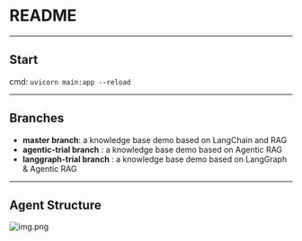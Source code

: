 # README

---
## Start
cmd:
```uvicorn main:app --reload```

---
## Branches
- **master branch**: a knowledge base demo based on LangChain and RAG
- **agentic-trial branch** : a knowledge base demo based on Agentic RAG
- **langgraph-trial branch** : a knowledge base demo based on LangGraph & Agentic RAG

---
## Agent Structure
![img.png](media/img.png)
